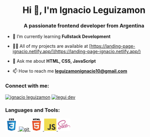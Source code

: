 <h1 align="center">Hi 👋, I'm Ignacio Leguizamon</h1>
<h3 align="center">A passionate frontend developer from Argentina</h3>

- 🌱 I’m currently learning **Fullstack Development**

- 👨‍💻 All of my projects are available at [https://landing-page-ignacio.netlify.app/](https://landing-page-ignacio.netlify.app/)

- 💬 Ask me about **HTML, CSS, JavaScript**

- 📫 How to reach me **leguizamonignacio10@gmail.com**

<h3 align="left">Connect with me:</h3>
<p align="left">
<a href="https://linkedin.com/in/ignacio leguizamon" target="blank"><img align="center" src="https://raw.githubusercontent.com/rahuldkjain/github-profile-readme-generator/master/src/images/icons/Social/linked-in-alt.svg" alt="ignacio leguizamon" height="30" width="40" /></a>
<a href="https://www.youtube.com/c/legui dev" target="blank"><img align="center" src="https://raw.githubusercontent.com/rahuldkjain/github-profile-readme-generator/master/src/images/icons/Social/youtube.svg" alt="legui dev" height="30" width="40" /></a>
</p>

<h3 align="left">Languages and Tools:</h3>
<p align="left"> <a href="https://www.w3schools.com/css/" target="_blank" rel="noreferrer"> <img src="https://raw.githubusercontent.com/devicons/devicon/master/icons/css3/css3-original-wordmark.svg" alt="css3" width="40" height="40"/> </a> <a href="https://git-scm.com/" target="_blank" rel="noreferrer"> <img src="https://www.vectorlogo.zone/logos/git-scm/git-scm-icon.svg" alt="git" width="40" height="40"/> </a> <a href="https://www.w3.org/html/" target="_blank" rel="noreferrer"> <img src="https://raw.githubusercontent.com/devicons/devicon/master/icons/html5/html5-original-wordmark.svg" alt="html5" width="40" height="40"/> </a> <a href="https://developer.mozilla.org/en-US/docs/Web/JavaScript" target="_blank" rel="noreferrer"> <img src="https://raw.githubusercontent.com/devicons/devicon/master/icons/javascript/javascript-original.svg" alt="javascript" width="40" height="40"/> </a> <a href="https://sass-lang.com" target="_blank" rel="noreferrer"> <img src="https://raw.githubusercontent.com/devicons/devicon/master/icons/sass/sass-original.svg" alt="sass" width="40" height="40"/> </a> </p>

